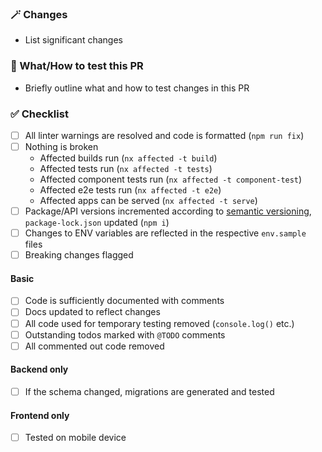 ### ️🪄 Changes

-   List significant changes

<!-- Delete this comment if you need '💥 Breaking Changes'
#### 💥 Breaking Changes

-

<!-- (optional) -->

<!-- Delete this comment if you need '🚧 TODO'
### 🚧 TODO

- [ ]

<!-- (optional - recommended for draft PRs) -->

### 🧪 What/How to test this PR

-   Briefly outline what and how to test changes in this PR

### ✅ Checklist

<!-- Please ensure all of these points are covered before marking the PR as ready for review: -->

-   [ ] All linter warnings are resolved and code is formatted (`npm run fix`)
-   [ ] Nothing is broken
    -   Affected builds run (`nx affected -t build`)
    -   Affected tests run (`nx affected -t tests`)
    -   Affected component tests run (`nx affected -t component-test`)
    -   Affected e2e tests run (`nx affected -t e2e`)
    -   Affected apps can be served (`nx affected -t serve`)
-   [ ] Package/API versions incremented according to [semantic versioning](https://semver.org/), `package-lock.json` updated (`npm i`)
-   [ ] Changes to ENV variables are reflected in the respective `env.sample` files
-   [ ] Breaking changes flagged

#### Basic

-   [ ] Code is sufficiently documented with comments
-   [ ] Docs updated to reflect changes
-   [ ] All code used for temporary testing removed (`console.log()` etc.)
-   [ ] Outstanding todos marked with `@TODO` comments
-   [ ] All commented out code removed

#### Backend only

<!-- Feel free to remove/ignore this section if the PR only contains frontend changes -->

-   [ ] If the schema changed, migrations are generated and tested

#### Frontend only

<!-- Feel free to remove/ignore this section if the PR only contains backend changes -->

-   [ ] Tested on mobile device
